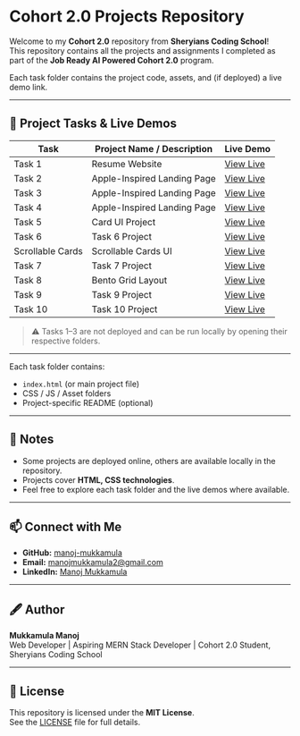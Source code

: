 # Cohort 2.0 Projects Repository

Welcome to my **Cohort 2.0** repository from **Sheryians Coding School**!  
This repository contains all the projects and assignments I completed as part of the **Job Ready AI Powered Cohort 2.0** program.

Each task folder contains the project code, assets, and (if deployed) a live demo link.

---

## 🚀 Project Tasks & Live Demos

| Task | Project Name / Description | Live Demo |
|------|---------------------------|-----------|
| Task 1 | Resume Website | [View Live](https://apple-theta-amber.vercel.app/) |
| Task 2 | Apple-Inspired Landing Page | [View Live](https://apple-theta-amber.vercel.app/) |
| Task 3 | Apple-Inspired Landing Page | [View Live](https://apple-theta-amber.vercel.app/) |
| Task 4 | Apple-Inspired Landing Page | [View Live](https://apple-theta-amber.vercel.app/) |
| Task 5 | Card UI Project | [View Live](https://cards-six-pied.vercel.app/) |
| Task 6 | Task 6 Project | [View Live](https://manojcohort20task6.vercel.app/) |
| Scrollable Cards | Scrollable Cards UI | [View Live](https://manojscrollablecards.vercel.app/) |
| Task 7 | Task 7 Project | [View Live](https://manoj-task-7.vercel.app/) |
| Task 8 | Bento Grid Layout | [View Live](https://manoj-bentogrid-task8.vercel.app/) |
| Task 9 | Task 9 Project | [View Live](https://manoj-task9-scss.vercel.app/) |
| Task 10 | Task 10 Project | [View Live](https://manoj-task10.vercel.app/) |

> ⚠️ Tasks 1–3 are not deployed and can be run locally by opening their respective folders.

---

Each task folder contains:

- `index.html` (or main project file)  
- CSS / JS / Asset folders  
- Project-specific README (optional)  

---

## 📌 Notes

- Some projects are deployed online, others are available locally in the repository.  
- Projects cover **HTML, CSS technologies**.  
- Feel free to explore each task folder and the live demos where available.  

---

## 📫 Connect with Me

- **GitHub:** [manoj-mukkamula](https://github.com/manoj-mukkamula)  
- **Email:** manojmukkamula2@gmail.com  
- **LinkedIn:** [Manoj Mukkamula](https://www.linkedin.com/in/manoj-mukkamula-baa58a2a7/)  

---

## 🖋 Author

**Mukkamula Manoj**  
Web Developer | Aspiring MERN Stack Developer | Cohort 2.0 Student, Sheryians Coding School

---

## 📄 License

This repository is licensed under the **MIT License**.  
See the [LICENSE](LICENSE) file for full details.
